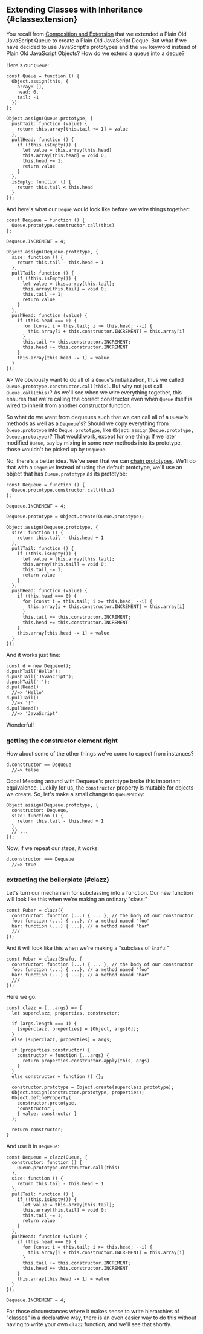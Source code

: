 ## Extending Classes with Inheritance {#classextension}

You recall from [Composition and Extension](#extensible) that we extended a Plain Old JavaScript Queue to create a Plain Old JavaScript Deque. But what if we have decided to use JavaScript's prototypes and the `new` keyword instead of Plain Old JavaScript Objects? How do we extend a queue into a deque?

Here's our `Queue`:

    const Queue = function () {
      Object.assign(this, {
        array: [],
        head: 0,
        tail: -1
      })
    };

    Object.assign(Queue.prototype, {
      pushTail: function (value) {
        return this.array[this.tail += 1] = value
      },
      pullHead: function () {
        if (!this.isEmpty()) {
          let value = this.array[this.head]
          this.array[this.head] = void 0;
          this.head += 1;
          return value
        }
      },
      isEmpty: function () {
        return this.tail < this.head
      }
    });

And here's what our `Deque` would look like before we wire things together:

    const Dequeue = function () {
      Queue.prototype.constructor.call(this)
    };

    Dequeue.INCREMENT = 4;

    Object.assign(Dequeue.prototype, {
      size: function () {
        return this.tail - this.head + 1
      },
      pullTail: function () {
        if (!this.isEmpty()) {
          let value = this.array[this.tail];
          this.array[this.tail] = void 0;
          this.tail -= 1;
          return value
        }
      },
      pushHead: function (value) {
        if (this.head === 0) {
          for (const i = this.tail; i >= this.head; --i) {
            this.array[i + this.constructor.INCREMENT] = this.array[i]
          }
          this.tail += this.constructor.INCREMENT;
          this.head += this.constructor.INCREMENT
        }
        this.array[this.head -= 1] = value
      }
    });

A> We obviously want to do all of a `Queue`'s initialization, thus we called `Queue.prototype.constructor.call(this)`. But why not just call `Queue.call(this)`? As we'll see when we wire everything together, this ensures that we're calling the correct constructor even when `Queue` itself is wired to inherit from another constructor function.

So what do we want from dequeues such that we can call all of a `Queue`'s methods as well as a `Dequeue`'s? Should we copy everything from `Queue.prototype` into `Deque.prototype`, like `Object.assign(Deque.prototype, Queue.prototype)`? That would work, except for one thing: If we later modified `Queue`, say by mixing in some new methods into its prototype, those wouldn't be picked up by `Dequeue`.

No, there's a better idea. We've seen that we can [chain prototypes](#shared-prototypes). We'll do that with a `Dequeue`: Instead of using the default prototype, we'll use an object that has `Queue.prototype` as its prototype:

    const Dequeue = function () {
      Queue.prototype.constructor.call(this)
    };

    Dequeue.INCREMENT = 4;

    Dequeue.prototype = Object.create(Queue.prototype);

    Object.assign(Dequeue.prototype, {
      size: function () {
        return this.tail - this.head + 1
      },
      pullTail: function () {
        if (!this.isEmpty()) {
          let value = this.array[this.tail];
          this.array[this.tail] = void 0;
          this.tail -= 1;
          return value
        }
      },
      pushHead: function (value) {
        if (this.head === 0) {
          for (const i = this.tail; i >= this.head; --i) {
            this.array[i + this.constructor.INCREMENT] = this.array[i]
          }
          this.tail += this.constructor.INCREMENT;
          this.head += this.constructor.INCREMENT
        }
        this.array[this.head -= 1] = value
      }
    });

And it works just fine:

    const d = new Dequeue();
    d.pushTail('Hello');
    d.pushTail('JavaScript');
    d.pushTail('!');
    d.pullHead()
      //=> 'Hello'
    d.pullTail()
      //=> '!'
    d.pullHead()
      //=> 'JavaScript'

Wonderful!

### getting the constructor element right

How about some of the other things we've come to expect from instances?

    d.constructor == Dequeue
      //=> false

Oops! Messing around with Dequeue's prototype broke this important equivalence. Luckily for us, the `constructor` property is mutable for objects we create. So, let's make a small change to `QueueProxy`:

    Object.assign(Dequeue.prototype, {
      constructor: Dequeue,
      size: function () {
        return this.tail - this.head + 1
      },
      // ...
    });

Now, if we repeat our steps, it works:

    d.constructor === Dequeue
      //=> true

### extracting the boilerplate {#clazz}

Let's turn our mechanism for subclassing into a function. Our new function will look like this when we're making an ordinary "class:"

    const Fubar = clazz({
      constructor: function (...) { ... }, // the body of our constructor
      foo: function (...) { ...}, // a method named "foo"
      bar: function (...) { ...}, // a method named "bar"
      ///
    });
    
And it will look like this when we're making a "subclass of `Snafu`:"

    const Fubar = clazz(Snafu, {
      constructor: function (...) { ... }, // the body of our constructor
      foo: function (...) { ...}, // a method named "foo"
      bar: function (...) { ...}, // a method named "bar"
      ///
    });
    
Here we go:

    const clazz = (...args) => {
      let superclazz, properties, constructor;
      
      if (args.length === 1) {
        [superclazz, properties] = [Object, args[0]];
      }
      else [superclazz, properties] = args;
      
      if (properties.constructor) {
        constructor = function (...args) {
          return properties.constructor.apply(this, args)
        }
      }
      else constructor = function () {};
      
      constructor.prototype = Object.create(superclazz.prototype);
      Object.assign(constructor.prototype, properties);
      Object.defineProperty(
        constructor.prototype,
        'constructor',
        { value: constructor }
      );
      
      return constructor;
    }

And use it in `Dequeue`:

    const Dequeue = clazz(Queue, {
      constructor: function () {
        Queue.prototype.constructor.call(this)
      },
      size: function () {
        return this.tail - this.head + 1
      },
      pullTail: function () {
        if (!this.isEmpty()) {
          let value = this.array[this.tail];
          this.array[this.tail] = void 0;
          this.tail -= 1;
          return value
        }
      },
      pushHead: function (value) {
        if (this.head === 0) {
          for (const i = this.tail; i >= this.head; --i) {
            this.array[i + this.constructor.INCREMENT] = this.array[i]
          }
          this.tail += this.constructor.INCREMENT;
          this.head += this.constructor.INCREMENT
        }
        this.array[this.head -= 1] = value
      }
    });

    Dequeue.INCREMENT = 4;

For those circumstances where it makes sense to write hierarchies of "classes" in a declarative way, there is an even easier way to do this without having to write your own `clazz` function, and we'll see that shortly.

